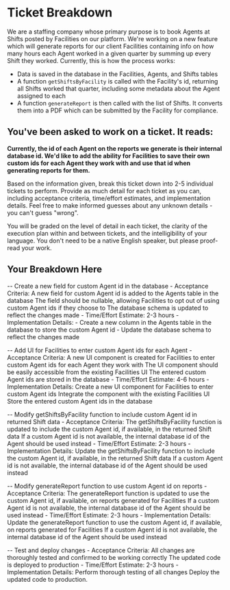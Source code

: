 # Ticket Breakdown

We are a staffing company whose primary purpose is to book Agents at Shifts posted by Facilities on our platform. We're working on a new feature which will generate reports for our client Facilities containing info on how many hours each Agent worked in a given quarter by summing up every Shift they worked. Currently, this is how the process works:

- Data is saved in the database in the Facilities, Agents, and Shifts tables
- A function `getShiftsByFacility` is called with the Facility's id, returning all Shifts worked that quarter, including some metadata about the Agent assigned to each
- A function `generateReport` is then called with the list of Shifts. It converts them into a PDF which can be submitted by the Facility for compliance.

## You've been asked to work on a ticket. It reads:

**Currently, the id of each Agent on the reports we generate is their internal database id. We'd like to add the ability for Facilities to save their own custom ids for each Agent they work with and use that id when generating reports for them.**

Based on the information given, break this ticket down into 2-5 individual tickets to perform. Provide as much detail for each ticket as you can, including acceptance criteria, time/effort estimates, and implementation details. Feel free to make informed guesses about any unknown details - you can't guess "wrong".

You will be graded on the level of detail in each ticket, the clarity of the execution plan within and between tickets, and the intelligibility of your language. You don't need to be a native English speaker, but please proof-read your work.

## Your Breakdown Here

-- Create a new field for custom Agent id in the database - Acceptance Criteria:
A new field for custom Agent id is added to the Agents table in the database
The field should be nullable, allowing Facilities to opt out of using custom Agent ids if they choose to
The database schema is updated to reflect the changes made - Time/Effort Estimate: 2-3 hours - Implementation Details: - Create a new column in the Agents table in the database to store the custom Agent id - Update the database schema to reflect the changes made

-- Add UI for Facilities to enter custom Agent ids for each Agent - Acceptance Criteria:
A new UI component is created for Facilities to enter custom Agent ids for each Agent they work with
The UI component should be easily accessible from the existing Facilities UI
The entered custom Agent ids are stored in the database - Time/Effort Estimate: 4-6 hours - Implementation Details:
Create a new UI component for Facilities to enter custom Agent ids
Integrate the component with the existing Facilities UI
Store the entered custom Agent ids in the database

-- Modify getShiftsByFacility function to include custom Agent id in returned Shift data - Acceptance Criteria:
The getShiftsByFacility function is updated to include the custom Agent id, if available, in the returned Shift data
If a custom Agent id is not available, the internal database id of the Agent should be used instead - Time/Effort Estimate: 2-3 hours - Implementation Details:
Update the getShiftsByFacility function to include the custom Agent id, if available, in the returned Shift data
If a custom Agent id is not available, the internal database id of the Agent should be used instead

-- Modify generateReport function to use custom Agent id on reports - Acceptance Criteria:
The generateReport function is updated to use the custom Agent id, if available, on reports generated for Facilities
If a custom Agent id is not available, the internal database id of the Agent should be used instead - Time/Effort Estimate: 2-3 hours - Implementation Details:
Update the generateReport function to use the custom Agent id, if available, on reports generated for Facilities
If a custom Agent id is not available, the internal database id of the Agent should be used instead

-- Test and deploy changes - Acceptance Criteria:
All changes are thoroughly tested and confirmed to be working correctly
The updated code is deployed to production - Time/Effort Estimate: 2-3 hours - Implementation Details:
Perform thorough testing of all changes
Deploy the updated code to production.
